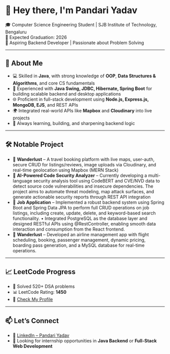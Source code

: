 # 👋 Hey there, I'm Pandari Yadav

🎓 Computer Science Engineering Student | SJB Institute of Technology, Bengaluru  
📅 Expected Graduation: 2026  
💼 Aspiring Backend Developer | Passionate about Problem Solving  

---

## 🚀 About Me
- 💻 Skilled in **Java**, with strong knowledge of **OOP**, **Data Structures & Algorithms**, and core CS fundamentals
- 🧰 Experienced with **Java Swing, JDBC, Hibernate, Spring Boot** for building scalable backend and desktop applications
- 🌐 Proficient in full-stack development using **Node.js, Express.js, MongoDB, EJS**, and REST APIs
- 🌍 Integrated real-world APIs like **Mapbox** and **Cloudinary** into live projects
- 🌱 Always learning, building, and sharpening backend logic

---

## 🛠️ Notable Project
- 🔹 **Wanderlust** – A travel booking platform with live maps, user-auth, secure CRUD for listings/reviews, image uploads via Cloudinary, and real-time geolocation using Mapbox (MERN Stack)
- 🔹 **AI-Powered Code Security Analyzer** –  Currently developing a multi-language security analysis tool using CodeBERT and CVE/NVD data to detect source code 
vulnerabilities and insecure dependencies. The project aims to automate threat modeling, map attack surfaces, and generate 
actionable security reports through REST API integration
- 🔹 **Job Application** – Implemented a robust backend system using Spring Boot and Spring Data JPA to perform full CRUD operations on job listings, including create, update, delete, and keyword-based search functionality. 
• Integrated PostgreSQL as the database layer and designed RESTful APIs using @RestController, enabling smooth data interaction and consumption from the React frontend.
- 🔹 **Wanderlust** – Developed an airline management app with flight scheduling, booking, passenger management, dynamic pricing, boarding 
pass generation, and a MySQL database for real-time operations.


---

## 📈 LeetCode Progress
- 🧩 Solved 520+ DSA problems  
- 📊 LeetCode Rating: **1450**  
- 🔗 [Check My Profile](https://leetcode.com/u/PandariYadav/)

---

## 📫 Let’s Connect
- 🔗 [LinkedIn – Pandari Yadav](https://www.linkedin.com/in/pandari2004)
- 💼 Looking for internship opportunities in **Java Backend** or **Full-Stack Web Development**
